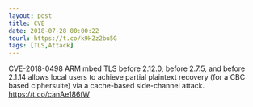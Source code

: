 ```yaml
---
layout: post
title: CVE
date: 2018-07-28 00:00:22
tourl: https://t.co/k9HZz2bu5G
tags: [TLS,Attack]
---
```

CVE-2018-0498 ARM mbed TLS before 2.12.0, before 2.7.5, and before 2.1.14 allows local users to achieve partial plaintext recovery (for a CBC based ciphersuite) via a cache-based side-channel attack.  https://t.co/canAe186tW